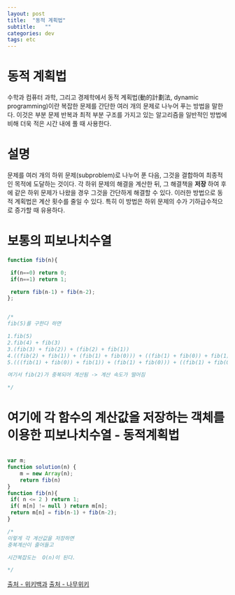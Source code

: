 ```yaml
---
layout: post
title:  "동적 계획법"
subtitle:   ""
categories: dev
tags: etc
--- 
```



# 동적 계획법

수학과 컴퓨터 과학, 그리고 경제학에서 동적 계획법(動的計劃法, dynamic programming)이란 복잡한 문제를 간단한 여러 개의 문제로 나누어 푸는 방법을 말한다. 이것은 부분 문제 반복과 최적 부분 구조를 가지고 있는 알고리즘을 일반적인 방법에 비해 더욱 적은 시간 내에 풀 때 사용한다.



# 설명

문제를 여러 개의 하위 문제(subproblem)로 나누어 푼 다음, 그것을 결합하여 최종적인 목적에 도달하는 것이다.
각 하위 문제의 해결을 계산한 뒤, 그 해결책을 **저장** 하여 후에 같은 하위 문제가 나왔을 경우 그것을 간단하게 해결할 수 있다. 이러한 방법으로 동적 계획법은 계산 횟수를 줄일 수 있다. 특히 이 방법은 하위 문제의 수가 기하급수적으로 증가할 때 유용하다.

# 보통의 피보나치수열

```javascript
function fib(n){

 if(n==0) return 0;
 if(n==1) return 1;

 return fib(n-1) + fib(n-2);
};


/*
fib(5)를 구한다 하면

1.fib(5)
2.fib(4) + fib(3)
3.(fib(3) + fib(2)) + (fib(2) + fib(1))
4.((fib(2) + fib(1)) + (fib(1) + fib(0))) + ((fib(1) + fib(0)) + fib(1))
5.(((fib(1) + fib(0)) + fib(1)) + (fib(1) + fib(0))) + ((fib(1) + fib(0)) + fib(1))

여기서 fib(2)가 중복되어 계산됨 -> 계산 속도가 떨어짐

*/

```
# 여기에 각 함수의 계산값을 저장하는 객체를 이용한 피보나치수열 - 동적계획법

```javascript

var m;
function solution(n) {
    m = new Array(n);
    return fib(n)
}
function fib(n){
 if( n <= 2 ) return 1;
 if( m[n] != null ) return m[n];
 return m[n] = fib(n-1) + fib(n-2);
}

/*
이렇게 각 계산값을 저장하면
중복계산이 줄어들고

시간복잡도는  O(n)이 된다.

*/

```


[출처 -  위키백과](https://ko.wikipedia.org/wiki/%EB%8F%99%EC%A0%81_%EA%B3%84%ED%9A%8D%EB%B2%95)
[출처 - 나무위키](https://namu.wiki/w/%EB%8F%99%EC%A0%81%20%EA%B3%84%ED%9A%8D%EB%B2%95)